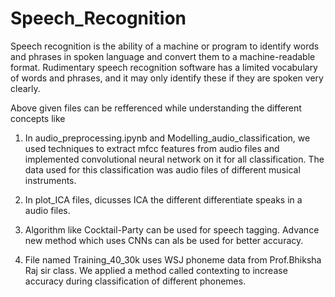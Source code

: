 # Speech_Recognition
Speech recognition is the ability of a machine or program to identify words and phrases in spoken language and convert 
them to a machine-readable format. 
Rudimentary speech recognition software has a limited vocabulary of words and phrases, 
and it may only identify these if they are spoken very clearly.

Above given files can be refferenced while understanding the different concepts like
1. In audio_preprocessing.ipynb and Modelling_audio_classification, we used techniques to extract mfcc features from audio files
and implemented convolutional neural network on it for all classification. The data used for this classification was audio files of different 
musical instruments.

2. In plot_ICA files, dicusses ICA the different differentiate speaks in a audio files.

3. Algorithm like Cocktail-Party can be used for speech tagging. Advance new method which uses CNNs can als be used for better accuracy.

4. File named Training_40_30k uses WSJ phoneme data from Prof.Bhiksha Raj sir class. We applied a method called contexting to increase accuracy during classification of different phonemes.

